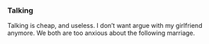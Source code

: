 ### Talking
Talking is cheap, and useless. I don’t want argue with my girlfriend anymore. We both are too anxious about the following marriage.
